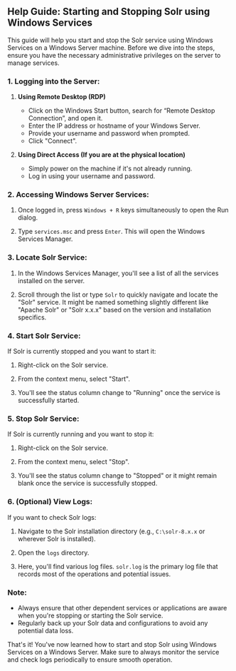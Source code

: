 ## Help Guide: Starting and Stopping Solr using Windows Services

This guide will help you start and stop the Solr service using Windows Services on a Windows Server machine. Before we dive into the steps, ensure you have the necessary administrative privileges on the server to manage services.

### 1. Logging into the Server:

1. **Using Remote Desktop (RDP)**
   - Click on the Windows Start button, search for “Remote Desktop Connection”, and open it.
   - Enter the IP address or hostname of your Windows Server.
   - Provide your username and password when prompted.
   - Click "Connect".

2. **Using Direct Access (If you are at the physical location)**
   - Simply power on the machine if it's not already running.
   - Log in using your username and password.

### 2. Accessing Windows Server Services:

1. Once logged in, press `Windows + R` keys simultaneously to open the Run dialog.
   
2. Type `services.msc` and press `Enter`. This will open the Windows Services Manager.

### 3. Locate Solr Service:

1. In the Windows Services Manager, you'll see a list of all the services installed on the server.
   
2. Scroll through the list or type `Solr` to quickly navigate and locate the "Solr" service. It might be named something slightly different like "Apache Solr" or "Solr x.x.x" based on the version and installation specifics.

### 4. Start Solr Service:

If Solr is currently stopped and you want to start it:

1. Right-click on the Solr service.
   
2. From the context menu, select "Start".

3. You'll see the status column change to "Running" once the service is successfully started.

### 5. Stop Solr Service:

If Solr is currently running and you want to stop it:

1. Right-click on the Solr service.
   
2. From the context menu, select "Stop".

3. You'll see the status column change to "Stopped" or it might remain blank once the service is successfully stopped.

### 6. (Optional) View Logs:

If you want to check Solr logs:

1. Navigate to the Solr installation directory (e.g., `C:\solr-8.x.x` or wherever Solr is installed).
   
2. Open the `logs` directory.
   
3. Here, you'll find various log files. `solr.log` is the primary log file that records most of the operations and potential issues.

### Note:

- Always ensure that other dependent services or applications are aware when you're stopping or starting the Solr service. 
- Regularly back up your Solr data and configurations to avoid any potential data loss.

That's it! You've now learned how to start and stop Solr using Windows Services on a Windows Server. Make sure to always monitor the service and check logs periodically to ensure smooth operation.
